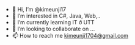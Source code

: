 - 👋 Hi, I’m @kimeunji17
- 👀 I’m interested in C#, Java, Web,..
- 🌱 I’m currently learning IT ở UTT
- 💞️ I’m looking to collaborate on ...
- 📫 How to reach me kimeunji1704@gmail.com
